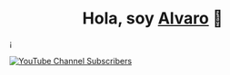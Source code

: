 <div align="center">
<h1 align="center">Hola, soy <a href="https://www.linkedin.com/in/alvaro-salamanca-pe%C3%B1a-1a8ba02a5/">Alvaro</a> 👋</h1>
</div>
¡

[![YouTube Channel Subscribers](https://img.shields.io/youtube/channel/subscribers/UCIjEgHA1vatSR2K4rfcdNRg?style=social)](https://www.youtube.com/@alvarosalamancap)
